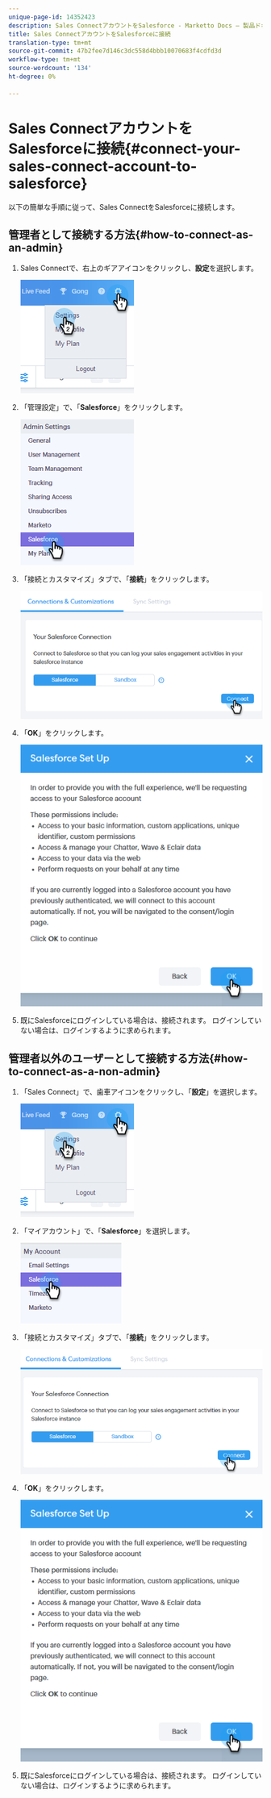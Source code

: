 ```yaml
---
unique-page-id: 14352423
description: Sales ConnectアカウントをSalesforce - Marketto Docs — 製品ドキュメントに接続します。
title: Sales ConnectアカウントをSalesforceに接続
translation-type: tm+mt
source-git-commit: 47b2fee7d146c3dc558d4bbb10070683f4cdfd3d
workflow-type: tm+mt
source-wordcount: '134'
ht-degree: 0%

---
```



# Sales ConnectアカウントをSalesforceに接続{#connect-your-sales-connect-account-to-salesforce}

以下の簡単な手順に従って、Sales ConnectをSalesforceに接続します。

## 管理者として接続する方法{#how-to-connect-as-an-admin}

1. Sales Connectで、右上のギアアイコンをクリックし、**設定**&#x200B;を選択します。

   ![](assets/one.png)

1. 「管理設定」で、「**Salesforce**」をクリックします。

   ![](assets/six.png)

1. 「接続とカスタマイズ」タブで、「**接続**」をクリックします。

   ![](assets/seven.png)

1. 「**OK**」をクリックします。

   ![](assets/four.png)

1. 既にSalesforceにログインしている場合は、接続されます。 ログインしていない場合は、ログインするように求められます。

## 管理者以外のユーザーとして接続する方法{#how-to-connect-as-a-non-admin}

1. 「Sales Connect」で、歯車アイコンをクリックし、「**設定**」を選択します。

   ![](assets/one.png)

1. 「マイアカウント」で、「**Salesforce**」を選択します。

   ![](assets/two.png)

1. 「接続とカスタマイズ」タブで、「**接続**」をクリックします。

   ![](assets/three.png)

1. 「**OK**」をクリックします。

   ![](assets/four.png)

1. 既にSalesforceにログインしている場合は、接続されます。 ログインしていない場合は、ログインするように求められます。

